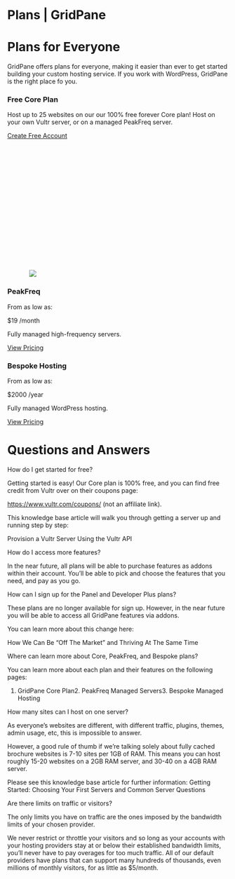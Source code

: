 # Plans | GridPane

# Plans for Everyone

 

GridPane offers plans for everyone, making it easier than ever to get started building your custom hosting service. If you work with WordPress, GridPane is the right place fo you.

 

 

### Free Core Plan

 

Host up to 25 websites on our our 100% free forever Core plan! Host on your own Vultr server, or on a managed PeakFreq server.

 

[Create Free Account](https://gridpane.com/checkout/?plan=core)

![](data:image/svg+xml,%3Csvg%20xmlns='http://www.w3.org/2000/svg'%20width='50'%20height='300'%20viewBox='0%200%2050%20300'%3E%3C/svg%3E)![](https://gridpane.com/wp-content/uploads/2023/12/peakfreq-symbol-500x500-1-300x300.png) 

### PeakFreq

 

From as low as:

 

$19 /month 

Fully managed high-frequency servers.

 

[View  Pricing](https://gridpane.com/peakfreq/pricing/)

 

### Bespoke Hosting

 

From as low as:

 

$2000 /year 

Fully managed WordPress hosting.

 

[View Pricing](https://gridpane.com/managed/)

# Questions and Answers

 

How do I get started for free?

Getting started is easy! Our Core plan is 100% free, and you can find free credit from Vultr over on their coupons page:

https://www.vultr.com/coupons/ (not an affiliate link).

This knowledge base article will walk you through getting a server up and running step by step:

Provision a Vultr Server Using the Vultr API

How do I access more features?

In the near future, all plans will be able to purchase features as addons within their account. You’ll be able to pick and choose the features that you need, and pay as you go.

How can I sign up for the Panel and Developer Plus plans?

These plans are no longer available for sign up. However, in the near future you will be able to access all GridPane features via addons.

You can learn more about this change here:

How We Can Be “Off The Market” and Thriving At The Same Time

Where can learn more about Core, PeakFreq, and Bespoke plans?

You can learn more about each plan and their features on the following pages:

1. GridPane Core Plan2. PeakFreq Managed Servers3. Bespoke Managed Hosting

How many sites can I host on one server?

As everyone’s websites are different, with different traffic, plugins, themes, admin usage, etc, this is impossible to answer.

However, a good rule of thumb if we’re talking solely about fully cached brochure websites is 7-10 sites per 1GB of RAM. This means you can host roughly 15-20 websites on a 2GB RAM server, and 30-40 on a 4GB RAM server.

Please see this knowledge base article for further information: Getting Started: Choosing Your First Servers and Common Server Questions

Are there limits on traffic or visitors?

The only limits you have on traffic are the ones imposed by the bandwidth limits of your chosen provider.

We never restrict or throttle your visitors and so long as your accounts with your hosting providers stay at or below their established bandwidth limits, you’ll never have to pay overages for too much traffic. All of our default providers have plans that can support many hundreds of thousands, even millions of monthly visitors, for as little as $5/month.

